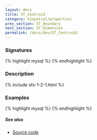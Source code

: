 ```yaml
---
layout: docs
title: ST_Centroid
category: h2spatial/properties
prev_section: ST_Boundary
next_section: ST_Dimension
permalink: /docs/dev/ST_Centroid/
---
```


### Signatures

{% highlight mysql %}
{% endhighlight %}

### Description



{% include sfs-1-2-1.html %}

### Examples

{% highlight mysql %}
{% endhighlight %}

##### See also

* [Source code](https://github.com/irstv/H2GIS/blob/master/h2spatial/src/main/java/org/h2gis/h2spatial/internal/function/spatial/properties/ST_Centroid.java)
